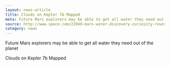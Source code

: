 ```yaml
---
layout: news-article
title: Clouds on Kepler 7b Mapped
meta: Future Mars explorers may be able to get all water they need out of the planet
source: http://www.space.com/22949-mars-water-discovery-curiosity-rover.html
category: news
---
```


Future Mars explorers may be able to get all water they need out of the planet

Clouds on Kepler 7b Mapped